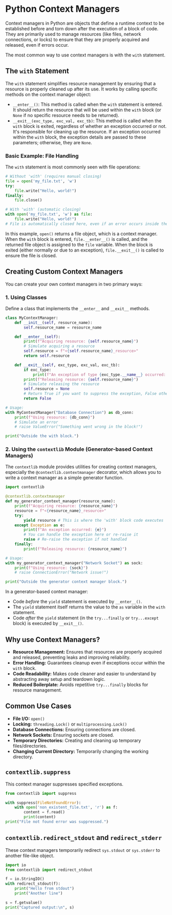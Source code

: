 # Python Context Managers

Context managers in Python are objects that define a runtime context to be established before and torn down after the execution of a block of code. They are primarily used to manage resources (like files, network connections, or locks) to ensure that they are properly acquired and released, even if errors occur.

The most common way to use context managers is with the `with` statement.

## The `with` Statement

The `with` statement simplifies resource management by ensuring that a resource is properly cleaned up after its use. It works by calling specific methods on the context manager object:

-   `__enter__()`: This method is called when the `with` statement is entered. It should return the resource that will be used within the `with` block (or `None` if no specific resource needs to be returned).
-   `__exit__(exc_type, exc_val, exc_tb)`: This method is called when the `with` block is exited, regardless of whether an exception occurred or not. It's responsible for cleaning up the resource. If an exception occurred within the `with` block, the exception details are passed to these parameters; otherwise, they are `None`.

### Basic Example: File Handling

The `with` statement is most commonly seen with file operations:

```python
# Without 'with' (requires manual closing)
file = open('my_file.txt', 'w')
try:
    file.write("Hello, world!")
finally:
    file.close()

# With 'with' (automatic closing)
with open('my_file.txt', 'w') as file:
    file.write("Hello, world!")
# File is automatically closed here, even if an error occurs inside the 'with' block.
```

In this example, `open()` returns a file object, which is a context manager. When the `with` block is entered, `file.__enter__()` is called, and the returned file object is assigned to the `file` variable. When the block is exited (either normally or due to an exception), `file.__exit__()` is called to ensure the file is closed.

## Creating Custom Context Managers

You can create your own context managers in two primary ways:

### 1. Using Classes

Define a class that implements the `__enter__` and `__exit__` methods.

```python
class MyContextManager:
    def __init__(self, resource_name):
        self.resource_name = resource_name

    def __enter__(self):
        print(f"Acquiring resource: {self.resource_name}")
        # Simulate acquiring a resource
        self.resource = f"<{self.resource_name}_resource>"
        return self.resource

    def __exit__(self, exc_type, exc_val, exc_tb):
        if exc_type:
            print(f"An exception of type {exc_type.__name__} occurred: {exc_val}")
        print(f"Releasing resource: {self.resource_name}")
        # Simulate releasing the resource
        self.resource = None
        # Return True if you want to suppress the exception, False otherwise
        return False

# Usage:
with MyContextManager("Database Connection") as db_conn:
    print(f"Using resource: {db_conn}")
    # Simulate an error
    # raise ValueError("Something went wrong in the block!")

print("Outside the with block.")
```

### 2. Using the `contextlib` Module (Generator-based Context Managers)

The `contextlib` module provides utilities for creating context managers, especially the `@contextlib.contextmanager` decorator, which allows you to write a context manager as a simple generator function.

```python
import contextlib

@contextlib.contextmanager
def my_generator_context_manager(resource_name):
    print(f"Acquiring resource: {resource_name}")
    resource = f"<{resource_name}_resource>"
    try:
        yield resource # This is where the 'with' block code executes
    except Exception as e:
        print(f"An exception occurred: {e}")
        # You can handle the exception here or re-raise it
        raise # Re-raise the exception if not handled
    finally:
        print(f"Releasing resource: {resource_name}")

# Usage:
with my_generator_context_manager("Network Socket") as sock:
    print(f"Using resource: {sock}")
    # raise ConnectionError("Network issue!")

print("Outside the generator context manager block.")
```

In a generator-based context manager:
-   Code *before* the `yield` statement is executed by `__enter__()`.
-   The `yield` statement itself returns the value to the `as` variable in the `with` statement.
-   Code *after* the `yield` statement (in the `try...finally` or `try...except` block) is executed by `__exit__()`.

## Why use Context Managers?

-   **Resource Management:** Ensures that resources are properly acquired and released, preventing leaks and improving reliability.
-   **Error Handling:** Guarantees cleanup even if exceptions occur within the `with` block.
-   **Code Readability:** Makes code cleaner and easier to understand by abstracting away setup and teardown logic.
-   **Reduced Boilerplate:** Avoids repetitive `try...finally` blocks for resource management.

## Common Use Cases

-   **File I/O:** `open()`
-   **Locking:** `threading.Lock()` or `multiprocessing.Lock()`
-   **Database Connections:** Ensuring connections are closed.
-   **Network Sockets:** Ensuring sockets are closed.
-   **Temporary Directories:** Creating and cleaning up temporary files/directories.
-   **Changing Current Directory:** Temporarily changing the working directory.

## `contextlib.suppress`

This context manager suppresses specified exceptions.

```python
from contextlib import suppress

with suppress(FileNotFoundError):
    with open('non_existent_file.txt', 'r') as f:
        content = f.read()
        print(content)
print("File not found error was suppressed.")
```

## `contextlib.redirect_stdout` and `redirect_stderr`

These context managers temporarily redirect `sys.stdout` or `sys.stderr` to another file-like object.

```python
import io
from contextlib import redirect_stdout

f = io.StringIO()
with redirect_stdout(f):
    print("Hello from stdout")
    print("Another line")

s = f.getvalue()
print("Captured output:\n", s)
```